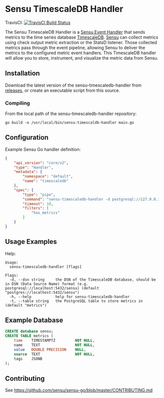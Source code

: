 # Sensu TimescaleDB Handler
TravisCI: [![TravisCI Build Status](https://travis-ci.org/sensu/sensu-timescaledb-handler.svg?branch=master)](https://travis-ci.org/sensu/sensu-timescaledb-handler)

The Sensu TimescaleDB Handler is a [Sensu Event Handler][3] that sends metrics to
the time series database [TimescaleDB][2]. [Sensu][1] can collect metrics using
check output metric extraction or the StatsD listener. Those collected metrics
pass through the event pipeline, allowing Sensu to deliver the metrics to the
configured metric event handlers. This TimescaleDB handler will allow you to
store, instrument, and visualize the metric data from Sensu.

## Installation

Download the latest version of the sensu-timescaledb-handler from [releases][4],
or create an executable script from this source.

### Compiling

From the local path of the sensu-timescaledb-handler repository:
```
go build -o /usr/local/bin/sensu-timescaldb-handler main.go
```

## Configuration

Example Sensu Go handler definition:

```json
{
    "api_version": "core/v2",
    "type": "Handler",
    "metadata": {
        "namespace": "default",
        "name": "timescaledb"
    },
    "spec": {
        "type": "pipe",
        "command": "sensu-timescaledb-handler -d postgresql://127.0.0.1:5432/sensu",
        "timeout": 10,
        "filters": [
            "has_metrics"
        ]
    }
}
```

## Usage Examples

Help:
```
Usage:
  sensu-timescaledb-handler [flags]

Flags:
  -d, --dsn string     the DSN of the TimescaleDB database, should be in DSN (Data Source Name) format (e.g. postgresql://localhost:5432/sensu) (default "postgres://localhost:5432/sensu")
  -h, --help           help for sensu-timescaledb-handler
  -t, --table string   the PostgreSQL table to store metrics in (default "metrics")
```

## Example Database

``` sql
CREATE database sensu;
CREATE TABLE metrics (
    time    TIMESTAMPTZ         NOT NULL,
    name    TEXT                NOT NULL,
    value   DOUBLE PRECISION    NULL,
    source  TEXT                NOT NULL,
    tags    JSONB
);
```

## Contributing

See https://github.com/sensu/sensu-go/blob/master/CONTRIBUTING.md

[1]: https://github.com/sensu/sensu-go
[2]: https://github.com/timescale/timescaledb
[3]: https://docs.sensu.io/sensu-go/latest/reference/handlers/#how-do-sensu-handlers-work
[4]: https://github.com/sensu/sensu-timescaledb-handler/releases
